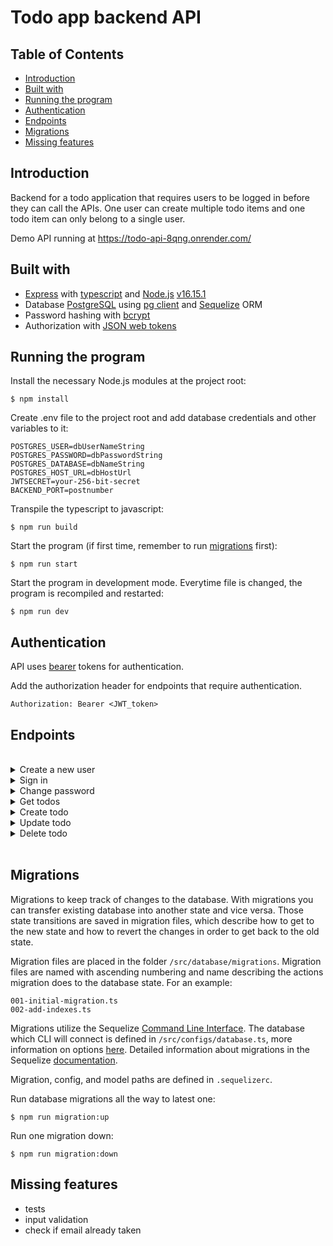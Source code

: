 # Todo app backend API

## Table of Contents

- [Introduction](#introduction)
- [Built with](#built-with)
- [Running the program](#running-the-program)
- [Authentication](#authentication)
- [Endpoints](#endpoints)
- [Migrations](#migrations)
- [Missing features](#missing-features)

## Introduction

Backend for a todo application that requires users to be logged in before they can call the APIs.
One user can create multiple todo items and one todo item can only belong to a single user.

Demo API running at https://todo-api-8qng.onrender.com/

## Built with

- [Express](https://expressjs.com/) with [typescript](https://www.typescriptlang.org/) and [Node.js](https://nodejs.org/en/) [v16.15.1](https://nodejs.org/tr/blog/release/v16.15.1/)
- Database [PostgreSQL](https://www.postgresql.org/) using [pg client](https://www.npmjs.com/package/pg) and [Sequelize](https://sequelize.org/) ORM
- Password hashing with [bcrypt](https://www.npmjs.com/package/bcrypt)
- Authorization with [JSON web tokens](https://www.npmjs.com/package/jsonwebtoken)

## Running the program

Install the necessary Node.js modules at the project root:
```
$ npm install
```

Create .env file to the project root and add database credentials and other variables to it:
```
POSTGRES_USER=dbUserNameString
POSTGRES_PASSWORD=dbPasswordString
POSTGRES_DATABASE=dbNameString
POSTGRES_HOST_URL=dbHostUrl
JWTSECRET=your-256-bit-secret
BACKEND_PORT=postnumber
```

Transpile the typescript to javascript:
```
$ npm run build
```

Start the program (if first time, remember to run [migrations](#migrations) first):
```
$ npm run start
```

Start the program in development mode. Everytime file is changed, the program is recompiled and restarted:
```
$ npm run dev
```

## Authentication

API uses [bearer](https://datatracker.ietf.org/doc/html/rfc6750) tokens for authentication.

Add the authorization header for endpoints that require authentication.
```
Authorization: Bearer <JWT_token>
```

## Endpoints

<br>
<details>
<summary>Create a new user</summary>
<br>

Sign up as an user of the API, using email & password.

**URL** : `/api/v1/signup`

**Method** : `POST`

**Auth required** : NO

**Permissions required** : -

**Data example** :
```json
{
    "email": "myemail@email.com",
    "password": "foobar123"
}
```

### Success Responses

**Condition** : -

**Code** : `200 OK`

**Content example** :
```json
{
    "success": "new user created succesfully"
}
```

### Error Response

**Condition** : Email and/or password not send with the request.

**Code** : `400 BAD REQUEST`

**Content** :
```json
{
    "error": "email or password missing"
}
```

### Or

**Condition** : Unexpected error occurs during database call or hashing. Message can vary depending on the error.

**Code** : `500 INTERNAL SERVER ERROR`

**Content** :
```json
{
    "error": "message"
}
```

<br>
</details>


<details>
<summary>Sign in</summary>
<br>

Sign in using email & password.
The API will return the JWT token that can be used to call the APIs that follow.

**URL** : `/api/v1/signin`

**Method** : `POST`

**Auth required** : NO

**Permissions required** : -

**Data example** :
```json
{
    "email": "myemail@email.com",
    "password": "foobar123"
}
```

### Success Responses

**Condition** : -

**Code** : `200 OK`

**Content example** :
```json
{
    "success": "new user created succesfully"
}
```

### Error Response

**Condition** : Email and/or password not send with the request.

**Code** : `400 BAD REQUEST`

**Content** :
```json
{
    "error": "email or password missing"
}
```

### Or

**Condition** : Email not found.

**Code** : `404 NOT FOUND`

**Content** :
```json
{
    "error": "user with an email address {email} not found"
}
```

### Or

**Condition** : Password incorrect.

**Code** : `403 FORBIDDEN`

**Content** :
```json
{
    "error": "password incorrect"
}
```
### Or

**Condition** : Unexpected error occurs during database call or hashing. Message can vary depending on the error.

**Code** : `500 INTERNAL SERVER ERROR`

**Content** :
```json
{
    "error": "message"
}
```

<br>
</details>


<details>
<summary>Change password</summary>
<br>

Change user’s password.

**URL** : `/api/v1/changePassword`

**Method** : `PUT`

**Auth required** : YES

**Permissions required** : -

**Data example** :
```json
{
    "password": "foobar123",
    "newPassword": "123foobar"
}
```

### Success Responses

**Condition** : -

**Code** : `200 OK`

**Content example** :
```json
{
    "success": "password changed succesfully"
}
```

### Error Response

**Condition** : Current password and/or new password not send with the request.

**Code** : `400 BAD REQUEST`

**Content** :
```json
{
    "error": "current password or new password missing"
}
```

### Or

**Condition** : Current password and new password are equal.

**Code** : `400 BAD REQUEST`

**Content** :
```json
{
    "error": "new password cannot be same as current password"
}
```

### Or

**Condition** : User with an id not found.

**Code** : `404 NOT FOUND`

**Content** :
```json
{
    "error": "user with an id {userId} not found"
}
```

### Or

**Condition** : Current password incorrect.

**Code** : `403 FORBIDDEN`

**Content** :
```json
{
    "error": "current password incorrect"
}
```

### Or

**Condition** : Unexpected error occurs during database call or hashing. Message can vary depending on the error.

**Code** : `500 INTERNAL SERVER ERROR`

**Content** :
```json
{
    "error": "message"
}
```

<br>
</details>


<details>
<summary>Get todos</summary>
<br>

Get a list of todo items.

**URL** : `/api/v1/todos?status=[status]`

**URL Query parameters** : status=[string] status query param can be included to return only items of specific status. If not present, return all items.

**Method** : `GET`

**Auth required** : YES

**Permissions required** : -

**Data example** : -

### Success Responses

**Condition** : -

**Code** : `200 OK`

**Content example** :
```json
[
    {
        "id": 1,
        "name": "name of the todo 1",
        "description": "description for this todo",
        "status": "NOTSTARTED",
        "createdAt": "2022-12-29T12:28:39.892Z",
        "updatedAt": "2022-12-29T12:28:39.892Z",
        "userId": 1
    },
    {
        "id": 2,
        "name": "name of the todo 2",
        "description": "description for this todo",
        "status": "COMPLETED",
        "createdAt": "2022-12-29T12:29:32.767Z",
        "updatedAt": "2022-12-29T12:29:32.767Z",
        "userId": 2
    },
    {
        "id": 3,
        "name": "name of the todo 3",
        "description": "description for this todo",
        "status": "ONGOING",
        "createdAt": "2022-12-29T12:29:35.857Z",
        "updatedAt": "2022-12-29T12:29:35.857Z",
        "userId": 3
    }
]
```

### Error Response

**Condition** : Status is in the query params but is not one of the available status values: NOTSTARTED, ONGOING, or COMPLETED

**Code** : `400 BAD REQUEST`

**Content** :
```json
{
    "error": "incorrect status value, must be one of 'NOTSTARTED', 'ONGOING', 'COMPLETED'"
}
```

### Or

**Condition** : No todos found.

**Code** : `404 NOT FOUND`

**Content** :
```json
{
    "error": "no todos found"
}
```

### Or

**Condition** : Unexpected error occurs during database call or hashing. Message can vary depending on the error.

**Code** : `500 INTERNAL SERVER ERROR`

**Content** :
```json
{
    "error": "message"
}
```

<br>
</details>


<details>
<summary>Create todo</summary>
<br>

Create a new todo item. Name and status must be send with the request. Description is optional.
Status must be one of following: NOTSTARTED, ONGOING, or COMPLETED.

**URL** : `/api/v1/todos`

**Method** : `POST`

**Auth required** : YES

**Permissions required** : -

**Data example** :
```json
{
    "name": "name of the todo 1",
    "description": "description for this todo",
    "status": "NOTSTARTED",
}

```

### Success Responses

**Condition** : -

**Code** : `200 OK`

**Content example** :
```json
{
    "id": 1,
    "name": "name of the todo 1",
    "description": "description for this todo",
    "status": "NOTSTARTED",
    "createdAt": "2022-12-29T12:28:39.892Z",
    "updatedAt": "2022-12-29T12:28:39.892Z",
    "userId": 1
}
```

### Error Response

**Condition** : Name and/or status not send with the request.

**Code** : `400 BAD REQUEST`

**Content** :
```json
{
    "error": "name or status missing"
}
```

### Or

**Condition** : Status is sent but is not one of the available status values: NOTSTARTED, ONGOING, or COMPLETED

**Code** : `400 BAD REQUEST`

**Content** :
```json
{
    "error": "incorrect status value, must be one of 'NOTSTARTED', 'ONGOING', 'COMPLETED'"
}
```

### Or

**Condition** : Unexpected error occurs during database call or hashing. Message can vary depending on the error.

**Code** : `500 INTERNAL SERVER ERROR`

**Content** :
```json
{
    "error": "message"
}
```

<br>
</details>


<details>
<summary>Update todo</summary>
<br>

Update a todo item.
Status must be one of following: NOTSTARTED, ONGOING, or COMPLETED.
Name, description, and status are optional.

**URL** : `/api/v1/todos/:id`

**Method** : `PUT`

**Auth required** : YES

**Permissions required** : Must be the owner of the todo.

**Data example** :
```json
{
    "name": "update this todo",
    "description": "description for this todo that is being updated",
    "status": "COMPLETED",
}

```

### Success Responses

**Condition** : -

**Code** : `200 OK`

**Content example** :
```json
{
    "id": 1,
    "name": "update this todo",
    "description": "description for this todo that is being updated",
    "status": "COMPLETED",
    "createdAt": "2022-12-29T12:28:39.892Z",
    "updatedAt": "2022-12-30T12:28:39.892Z",
    "userId": 1
}
```

### Error Response

**Condition** : Status is sent but is not one of the available status values: NOTSTARTED, ONGOING, or COMPLETED

**Code** : `400 BAD REQUEST`

**Content** :
```json
{
    "error": "incorrect status value, must be one of 'NOTSTARTED', 'ONGOING', 'COMPLETED'"
}
```

### Or

**Condition** : Todo with an id not found.

**Code** : `404 NOT FOUND`

**Content** :
```json
{
    "error": "todo with an id {id} not found"
}
```

### Or

**Condition** : User is not the owner of the todo.

**Code** : `401 UNAUTHORIZED`

**Content** :
```json
{
    "error": "you are not the owner of todo id {id}"
}
```

### Or

**Condition** : Unexpected error occurs during database call or hashing. Message can vary depending on the error.

**Code** : `500 INTERNAL SERVER ERROR`

**Content** :
```json
{
    "error": "message"
}
```

<br>
</details>


<details>
<summary>Delete todo</summary>
<br>

Delete a todo item.

**URL** : `/api/v1/todos/:id`

**URL Parameters** : id=[integer] where id is the ID of the todo on the server.

**Method** : `DELETE`

**Auth required** : YES

**Permissions required** : Must be the owner of the todo.

**Data example** : -

### Success Responses

**Condition** : -

**Code** : `200 OK`

**Content example** : -

### Error Response

**Condition** : Todo id missing.

**Code** : `400 BAD REQUEST`

**Content** :
```json
{
    "error": "todo id missing"
}
```

### Or

**Condition** : Todo with an id not found.

**Code** : `404 NOT FOUND`

**Content** :
```json
{
    "error": "todo with an id {id} not found"
}
```

### Or

**Condition** : User is not the owner of the todo.

**Code** : `401 UNAUTHORIZED`

**Content** :
```json
{
    "error": "you are not the owner of todo id {id}"
}
```

### Or

**Condition** : Unexpected error occurs during database call or hashing. Message can vary depending on the error.

**Code** : `500 INTERNAL SERVER ERROR`

**Content** :
```json
{
    "error": "message"
}
```

<br>
</details>
<br>

## Migrations

Migrations to keep track of changes to the database. With migrations
you can transfer existing database into another state and vice versa.
Those state transitions are saved in migration files, which describe
how to get to the new state and how to revert the changes in order
to get back to the old state.

Migration files are placed in the folder `/src/database/migrations`.
Migration files are named with ascending numbering and name describing
the actions migration does to the database state. For an example:
```
001-initial-migration.ts
002-add-indexes.ts
```

Migrations utilize the Sequelize [Command Line Interface](https://github.com/sequelize/cli).
The database which CLI will connect is defined in `/src/configs/database.ts`,
more information on options [here](https://github.com/sequelize/cli/blob/main/docs/README.md).
Detailed information about migrations in the Sequelize
[documentation](https://sequelize.org/docs/v6/other-topics/migrations/).

Migration, config, and model paths are defined in `.sequelizerc`.

Run database migrations all the way to latest one:
```
$ npm run migration:up
```

Run one migration down:
```
$ npm run migration:down
```

## Missing features

- tests
- input validation
- check if email already taken
